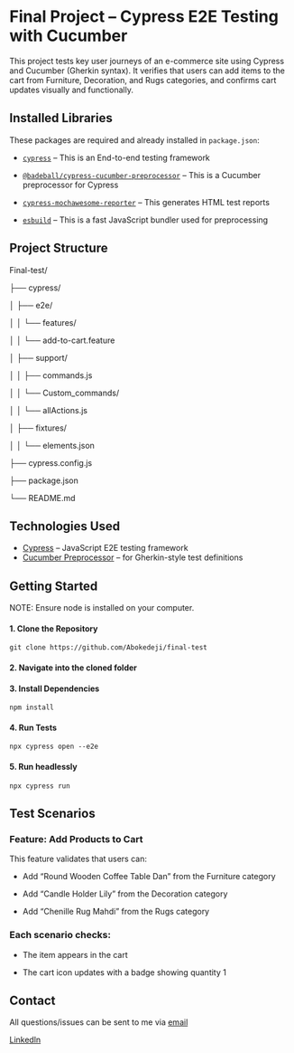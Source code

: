 # Final Project – Cypress E2E Testing with Cucumber

This project tests key user journeys of an e-commerce site using Cypress and Cucumber (Gherkin syntax). It verifies that users can add items to the cart from Furniture, Decoration, and Rugs categories, and confirms cart updates visually and functionally.

## Installed Libraries

These packages are required and already installed in `package.json`:

- [`cypress`](https://www.npmjs.com/package/cypress) – This is an End-to-end testing framework
- [`@badeball/cypress-cucumber-preprocessor`](https://www.npmjs.com/package/@badeball/cypress-cucumber-preprocessor) – This is a Cucumber preprocessor for Cypress
- [`cypress-mochawesome-reporter`](https://www.npmjs.com/package/cypress-mochawesome-reporter) –  This generates HTML test reports


- [`esbuild`](https://www.npmjs.com/package/esbuild) – This is a fast JavaScript bundler used for preprocessing


## Project Structure

Final-test/

├── cypress/

│ ├── e2e/

│ │ └── features/

│ │ └── add-to-cart.feature

│ ├── support/

│ │ ├── commands.js

│ │ └── Custom_commands/

│ │ └── allActions.js

│ ├── fixtures/

│ │ └── elements.json

├── cypress.config.js

├── package.json

└── README.md


## Technologies Used

- [Cypress](https://www.cypress.io/) – JavaScript E2E testing framework
- [Cucumber Preprocessor](https://github.com/badeball/cypress-cucumber-preprocessor) – for Gherkin-style test definitions

## Getting Started

NOTE: Ensure node is installed on your computer.

#### 1. Clone the Repository

`git clone https://github.com/Abokedeji/final-test`

#### 2. Navigate into the cloned folder


#### 3. Install Dependencies

`npm install`

#### 4. Run Tests

`npx cypress open --e2e`

#### 5. Run headlessly

`npx cypress run`

## Test Scenarios

### Feature: Add Products to Cart
This feature validates that users can:

- Add “Round Wooden Coffee Table Dan” from the Furniture category

- Add “Candle Holder Lily” from the Decoration category

- Add “Chenille Rug Mahdi” from the Rugs category

### Each scenario checks:

- The item appears in the cart

- The cart icon updates with a badge showing quantity 1

## Contact
All questions/issues can be sent to me via [email](mailto:okedejiabiodun@gmail.com)

[Linkedln](https://www.linkedin.com/in/abiodun-okedeji-3a9274273/)